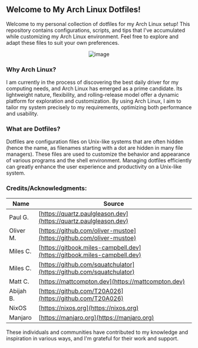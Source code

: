 ## Welcome to My Arch Linux Dotfiles!

Welcome to my personal collection of dotfiles for my Arch Linux setup! This repository contains configurations, scripts, and tips that I've accumulated while customizing my Arch Linux environment. Feel free to explore and adapt these files to suit your own preferences.

<div align="center">

![image](https://github.com/dthomsen116/DotFiles/assets/71229951/cd95fda8-7bd9-4017-b15a-d52ef31823bf)

</div>

### Why Arch Linux?

I am currently in the process of discovering the best daily driver for my computing needs, and Arch Linux has emerged as a prime candidate. Its lightweight nature, flexibility, and rolling-release model offer a dynamic platform for exploration and customization. By using Arch Linux, I aim to tailor my system precisely to my requirements, optimizing both performance and usability.

### What are Dotfiles?

Dotfiles are configuration files on Unix-like systems that are often hidden (hence the name, as filenames starting with a dot are hidden in many file managers). These files are used to customize the behavior and appearance of various programs and the shell environment. Managing dotfiles efficiently can greatly enhance the user experience and productivity on a Unix-like system.

### Credits/Acknowledgments:

<div align="center">

| Name       | Source                                 |
|------------|----------------------------------------|
| Paul G.    | [https://quartz.paulgleason.dev](https://quartz.paulgleason.dev) |
| Oliver M.  | [https://github.com/oliver-mustoe](https://github.com/oliver-mustoe) |
| Miles C.   | [https://gitbook.miles-campbell.dev](https://gitbook.miles-campbell.dev) |
| Miles C.   | [https://github.com/squatchulator](https://github.com/squatchulator) |
| Matt C.    | [https://mattcompton.dev](https://mattcompton.dev) |
| Abijah B.  | [https://github.com/T20A026](https://github.com/T20A026) |
| NixOS      | [https://nixos.org](https://nixos.org) |
| Manjaro | [https://manjaro.org](https://manjaro.org)

</div>

These individuals and communities have contributed to my knowledge and inspiration in various ways, and I'm grateful for their work and support.
